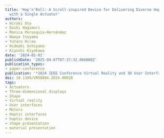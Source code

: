 ```yaml
---
title: 'Hap’n’Roll: A Scroll-inspired Device for Delivering Diverse Haptic Feedback
  with a Single Actuator'
authors:
- Hiroki Ota
- Daiki Hagimori
- Monica Perusquía-Hernández
- Naoya Isoyama
- Yutaro Hirao
- Hideaki Uchiyama
- Kiyoshi Kiyokawa
date: '2024-01-01'
publishDate: '2025-04-07T07:37:32.066080Z'
publication_types:
- paper-conference
publication: '*2024 IEEE Conference Virtual Reality and 3D User Interfaces (VR)*'
doi: 10.1109/VR58804.2024.00028
tags:
- Actuators
- Three-dimensional displays
- Shape
- Virtual reality
- User interfaces
- Motors
- Haptic interfaces
- haptic device
- shape presentation
- material presentation
---
```


